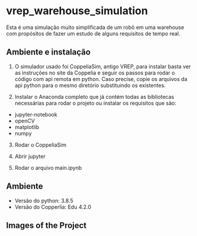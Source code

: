 # vrep_warehouse_simulation
Esta é uma simulação muito simplificada de um robô em uma warehouse com propósitos de fazer um estudo de alguns requisitos de tempo real.

## Ambiente e instalação

1) O simulador usado foi CoppeliaSim, antigo VREP, para instalar basta ver as instruções no site da Coppelia e seguir os passos para rodar o código com api remota em python. Caso precise, copie os arquivos da api python para o mesmo diretório substituindo os existentes.

2) Instalar o Anaconda completo que já contém todas as bibliotecas necessárias para rodar o projeto ou instalar os requisitos que são: 
* jupyter-notebook
* openCV
* matplotlib
* numpy

3) Rodar o CoppeliaSim

4) Abrir jupyter

5) Rodar o arquivo main.ipynb

## Ambiente

* Versão do python: 3.8.5
* Versão do Copperlia: Edu 4.2.0

## Images of the Project

